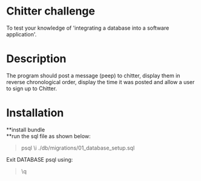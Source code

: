 Chitter challenge
=================

To test your knowledge of 'integrating a database into a software application'.

Description
=================
The program should post a message (peep) to chitter, display them in reverse chronological order, display the time it was posted and allow a user to sign up to Chitter.

Installation
=================

**install bundle
<br>
**run the sql file as shown below:

> psql
> \i ./db/migrations/01_database_setup.sql

Exit DATABASE psql using:
> \q
